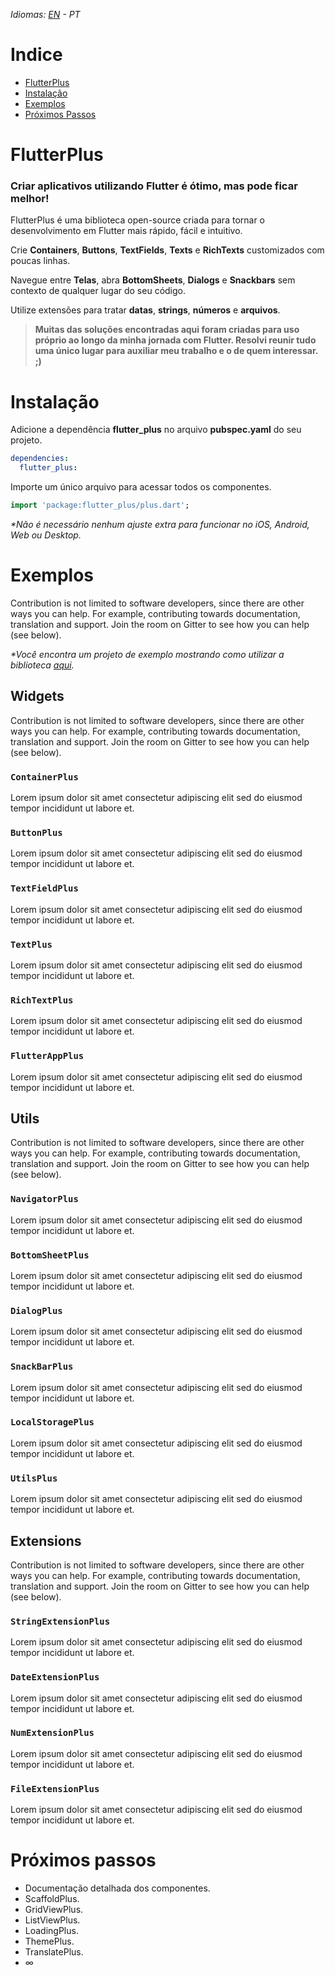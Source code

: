 _Idiomas: [EN](README.md) - PT_

<!--[![Powered by Flame](https://img.shields.io/badge/Powered%20by-%F0%9F%94%A5-orange.svg)](https://flame-engine.org)
[![Flutter](https://img.shields.io/badge/Made%20with-Flutter-blue.svg)](https://flutter.dev/)
[![MIT Licence](https://badges.frapsoft.com/os/mit/mit.svg?v=103)](https://opensource.org/licenses/mit-license.php)
[![pub package](https://img.shields.io/pub/v/bonfire.svg)](https://pub.dev/packages/bonfire)
[![buymeacoffee](https://i.imgur.com/aV6DDA7.png)](https://www.buymeacoffee.com/rafaelbarbosa)
-->
# Indice

- [FlutterPlus](#flutterplus)
- [Instalação](#instalação)
- [Exemplos](#exemplos)
- [Próximos Passos](#próximos-passos)

# FlutterPlus

### Criar aplicativos utilizando Flutter é ótimo, mas pode ficar melhor!

FlutterPlus é uma biblioteca open-source criada para tornar o desenvolvimento em Flutter mais rápido, fácil e intuitivo.

Crie **Containers**, **Buttons**, **TextFields**, **Texts** e **RichTexts** customizados com poucas linhas.

Navegue entre **Telas**, abra **BottomSheets**, **Dialogs** e **Snackbars** sem contexto de qualquer lugar do seu código.

Utilize extensões para tratar **datas**, **strings**, **números** e **arquivos**.

> **Muitas das soluções encontradas aqui foram criadas para uso próprio ao longo da minha jornada com Flutter.
> Resolvi reunir tudo uma único lugar para auxiliar meu trabalho e o de quem interessar. ;)**

# Instalação

Adicione a dependência <b>flutter_plus</b> no arquivo <b>pubspec.yaml</b> do seu projeto.

```yaml
dependencies:
  flutter_plus:
```

Importe um único arquivo para acessar todos os componentes.

```dart
import 'package:flutter_plus/plus.dart';
```

_*Não é necessário nenhum ajuste extra para funcionar no iOS, Android, Web ou Desktop._

# Exemplos

Contribution is not limited to software developers, since there are other ways you can help. For example, contributing towards documentation, translation and support. Join the room on Gitter to see how you can help (see below).

_*Você encontra um projeto de exemplo mostrando como utilizar a biblioteca [aqui](https://github.com/gbmiranda/flutter_plus/tree/master/example)._

## Widgets

Contribution is not limited to software developers, since there are other ways you can help. For example, contributing towards documentation, translation and support. Join the room on Gitter to see how you can help (see below).

### `ContainerPlus`

Lorem ipsum dolor sit amet consectetur adipiscing elit sed do eiusmod tempor incididunt ut labore et.

### `ButtonPlus`

Lorem ipsum dolor sit amet consectetur adipiscing elit sed do eiusmod tempor incididunt ut labore et.

### `TextFieldPlus`

Lorem ipsum dolor sit amet consectetur adipiscing elit sed do eiusmod tempor incididunt ut labore et.

### `TextPlus`

Lorem ipsum dolor sit amet consectetur adipiscing elit sed do eiusmod tempor incididunt ut labore et.

### `RichTextPlus`

Lorem ipsum dolor sit amet consectetur adipiscing elit sed do eiusmod tempor incididunt ut labore et.

### `FlutterAppPlus`

Lorem ipsum dolor sit amet consectetur adipiscing elit sed do eiusmod tempor incididunt ut labore et.

## Utils

Contribution is not limited to software developers, since there are other ways you can help. For example, contributing towards documentation, translation and support. Join the room on Gitter to see how you can help (see below).

### `NavigatorPlus`

Lorem ipsum dolor sit amet consectetur adipiscing elit sed do eiusmod tempor incididunt ut labore et.

### `BottomSheetPlus`

Lorem ipsum dolor sit amet consectetur adipiscing elit sed do eiusmod tempor incididunt ut labore et.

### `DialogPlus`

Lorem ipsum dolor sit amet consectetur adipiscing elit sed do eiusmod tempor incididunt ut labore et.

### `SnackBarPlus`

Lorem ipsum dolor sit amet consectetur adipiscing elit sed do eiusmod tempor incididunt ut labore et.

### `LocalStoragePlus`

Lorem ipsum dolor sit amet consectetur adipiscing elit sed do eiusmod tempor incididunt ut labore et.

### `UtilsPlus`

Lorem ipsum dolor sit amet consectetur adipiscing elit sed do eiusmod tempor incididunt ut labore et.


## Extensions

Contribution is not limited to software developers, since there are other ways you can help. For example, contributing towards documentation, translation and support. Join the room on Gitter to see how you can help (see below).

### `StringExtensionPlus`

Lorem ipsum dolor sit amet consectetur adipiscing elit sed do eiusmod tempor incididunt ut labore et.

### `DateExtensionPlus`

Lorem ipsum dolor sit amet consectetur adipiscing elit sed do eiusmod tempor incididunt ut labore et.

### `NumExtensionPlus`

Lorem ipsum dolor sit amet consectetur adipiscing elit sed do eiusmod tempor incididunt ut labore et.

### `FileExtensionPlus`

Lorem ipsum dolor sit amet consectetur adipiscing elit sed do eiusmod tempor incididunt ut labore et.


# Próximos passos

- Documentação detalhada dos componentes.
- ScaffoldPlus.
- GridViewPlus.
- ListViewPlus.
- LoadingPlus.
- ThemePlus.
- TranslatePlus.
- ∞